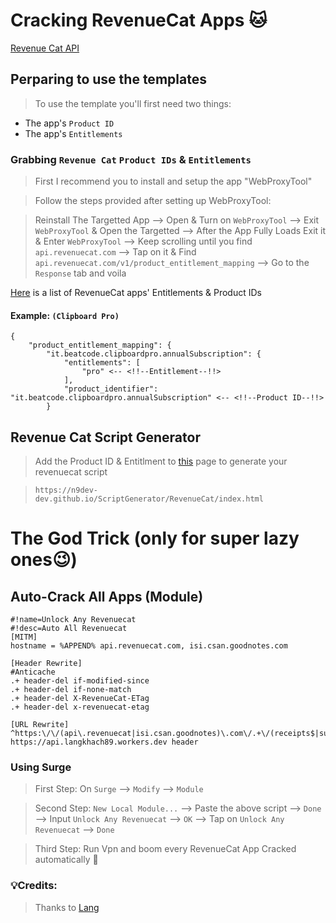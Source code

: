# Cracking RevenueCat Apps :cat:


[Revenue Cat API](https://www.revenuecat.com/)


## Perparing to use the templates

> To use the template you'll first need two things:
- The app's `Product ID`
- The app's `Entitlements`

### Grabbing `Revenue Cat` `Product IDs` & `Entitlements`

> First I recommend you to install and setup the app "WebProxyTool"

> Follow the steps provided after setting up WebProxyTool:  

> Reinstall The Targetted App --> Open & Turn on `WebProxyTool` --> Exit `WebProxyTool` & Open the Targetted --> After the App Fully Loads Exit it & Enter `WebProxyTool` --> Keep scrolling until you find `api.revenuecat.com` --> Tap on it & Find `api.revenuecat.com/v1/product_entitlement_mapping` --> Go to the `Response` tab and voila

[Here](https://docs.google.com/spreadsheets/d/1qw_gQDLB42vREe8OE2_JBQXvbidmJI20/edit?usp=sharing&ouid=105008758580906401700&rtpof=true&sd=true) is a list of RevenueCat apps' Entitlements & Product IDs

#### Example: `(Clipboard Pro)`

```
{
	"product_entitlement_mapping": {
		"it.beatcode.clipboardpro.annualSubscription": {
			"entitlements": [
				"pro" <-- <!!--Entitlement--!!>
			],
			"product_identifier": "it.beatcode.clipboardpro.annualSubscription" <-- <!!--Product ID--!!> 
		}
```

## Revenue Cat Script Generator

> Add the Product ID & Entitlment to [this](https://n9dev-dev.github.io/ScriptGenerator/RevenueCat/index.html) page to generate your revenuecat script

> `https://n9dev-dev.github.io/ScriptGenerator/RevenueCat/index.html`



# The God Trick (only for super lazy ones😉)


## Auto-Crack All Apps (Module)

```
#!name=Unlock Any Revenuecat
#!desc=Auto All Revenuecat
[MITM]
hostname = %APPEND% api.revenuecat.com, isi.csan.goodnotes.com

[Header Rewrite]
#Anticache
.+ header-del if-modified-since
.+ header-del if-none-match
.+ header-del X-RevenueCat-ETag
.+ header-del x-revenuecat-etag

[URL Rewrite]
^https:\/\/(api\.revenuecat|isi.csan.goodnotes)\.com\/.+\/(receipts$|subscribers\/[^/]+$|offers$) https://api.langkhach89.workers.dev header
```

### Using Surge
> First Step:
> On `Surge` --> `Modify` --> `Module`

> Second Step:
> `New Local Module...` --> Paste the above script --> `Done` --> Input `Unlock Any Revenuecat` --> `OK` --> Tap on `Unlock Any Revenuecat` --> `Done`

> Third Step:
> Run Vpn and boom every RevenueCat App Cracked automatically 🤣

### 💡Credits:
> Thanks to [Lang](https://t.me/LKTEAM23)